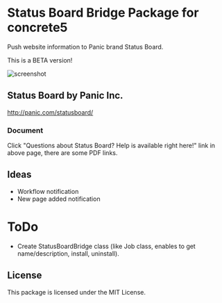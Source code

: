 # Status Board Bridge Package for concrete5

Push website information to Panic brand Status Board.

This is a BETA version!

![screenshot](https://raw.github.com/hissy/status_board_bridge_package/master/packages/status_board_bridge/screenshot.png)


## Status Board by Panic Inc.
http://panic.com/statusboard/

### Document

Click "Questions about Status Board? Help is available right here!" link in above page, there are some PDF links.


## Ideas

* Workflow notification
* New page added notification


# ToDo

* Create StatusBoardBridge class (like Job class, enables to get name/description, install, uninstall).


## License

This package is licensed under the MIT License.
